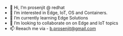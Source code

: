 - 👋 Hi, I’m prosenjit @ redhat
- 👀 I’m interested in Edge, IoT, OS and Containers. 
- 🌱 I’m currently learning Edge Solutions 
- 💞️ I’m looking to collaborate on on Edge and IoT topics
- 📫 Reeach me via - b.prosenjit@gmail.com

<!---
prosenjitredhat/prosenjitredhat is a ✨ special ✨ repository because its `README.md` (this file) appears on your GitHub profile.
You can click the Preview link to take a look at your changes.
--->
